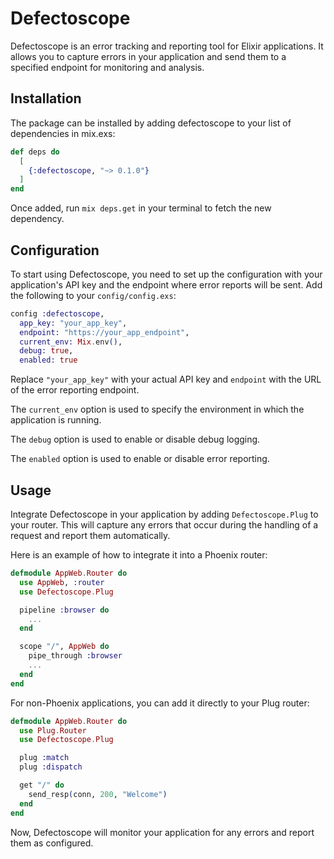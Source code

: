 # Defectoscope

Defectoscope is an error tracking and reporting tool for Elixir applications. It allows you to capture errors in your application and send them to a specified endpoint for monitoring and analysis.

## Installation

The package can be installed by adding defectoscope to your list of dependencies in mix.exs:

```elixir
def deps do
  [
    {:defectoscope, "~> 0.1.0"}
  ]
end
```

Once added, run `mix deps.get` in your terminal to fetch the new dependency.

## Configuration

To start using Defectoscope, you need to set up the configuration with your application's API key and the endpoint where error reports will be sent. Add the following to your `config/config.exs`:

```elixir
config :defectoscope,
  app_key: "your_app_key",
  endpoint: "https://your_app_endpoint",
  current_env: Mix.env(),
  debug: true,
  enabled: true
```

Replace `"your_app_key"` with your actual API key and `endpoint` with the URL of the error reporting endpoint.

The `current_env` option is used to specify the environment in which the application is running.

The `debug` option is used to enable or disable debug logging.

The `enabled` option is used to enable or disable error reporting.

## Usage

Integrate Defectoscope in your application by adding `Defectoscope.Plug` to your router. This will capture any errors that occur during the handling of a request and report them automatically.

Here is an example of how to integrate it into a Phoenix router:

```elixir
defmodule AppWeb.Router do
  use AppWeb, :router
  use Defectoscope.Plug

  pipeline :browser do
    ...
  end

  scope "/", AppWeb do
    pipe_through :browser
    ...
  end
end
```

For non-Phoenix applications, you can add it directly to your Plug router:

```elixir
defmodule AppWeb.Router do
  use Plug.Router
  use Defectoscope.Plug

  plug :match
  plug :dispatch

  get "/" do
    send_resp(conn, 200, "Welcome")
  end
end
```

Now, Defectoscope will monitor your application for any errors and report them as configured.
